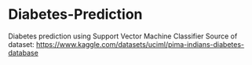 # Diabetes-Prediction
Diabetes prediction using Support Vector Machine Classifier
Source of dataset: https://www.kaggle.com/datasets/uciml/pima-indians-diabetes-database
